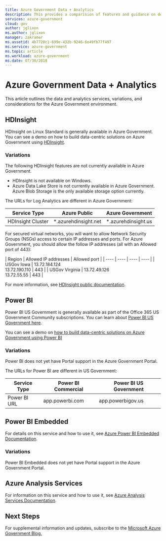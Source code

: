```yaml
---
title: Azure Government Data + Analytics
description: This provides a comparision of features and guidance on developing applications for Azure Government
services: azure-government
cloud: gov
author: jglixon
ms.author: jglixon
manager: zakramer
ms.assetid: 4b7720c1-699e-432b-9246-6e49fb77f497
ms.service: azure-government
ms.topic: article
ms.workload: azure-government
ms.date: 07/30/2018
---
```

# Azure Government Data + Analytics
This article outlines the data and analytics services, variations, and considerations for the Azure Government environment.

## HDInsight
HDInsight on Linux Standard is generally available in Azure Government. You can see a demo on how to build data-centric solutions on Azure Government using [HDInsight](https://channel9.msdn.com/Blogs/Azure/Cognitive-Services-HDInsight-and-Power-BI-on-Azure-Government).

### Variations
The following HDInsight features are not currently available in Azure Government.

* HDInsight is not available on Windows.
* Azure Data Lake Store is not currently available in Azure Government. Azure Blob Storage is the only available storage option currently.

The URLs for Log Analytics are different in Azure Government:

| Service Type | Azure Public | Azure Government |
| --- | --- | --- |
| HDInsight Cluster | \*.azurehdinsight.net | \*.azurehdinsight.us |

For secured virtual networks, you will want to allow Network Security Groups (NSGs) access to certain IP addresses and ports. For Azure Government, you should allow the follow IP addresses (all with an Allowed port of 443):

| Region | Allowed IP addresses | Allowed port |
| ---- | ---- | ---- | ---- |
| USGov Iowa | 13.72.184.124</br>13.72.190.110 | 443 |
| USGov Virginia | 13.72.49.126</br>13.72.55.55 | 443 |

For more information, see [HDInsight public documentation](../hdinsight/hadoop/apache-hadoop-introduction.md).

## Power BI
Power BI US Government is generally available as part of the Office 365 US Government Community subscriptions. You can learn about [Power BI US Government here](https://powerbi.microsoft.com/en-us/documentation/powerbi-service-govus-overview/).

You can see a demo on [how to build data-centric solutions on Azure Government using Power BI](https://channel9.msdn.com/Blogs/Azure/Cognitive-Services-HDInsight-and-Power-BI-on-Azure-Government/)

### Variations

Power BI does not yet have Portal support in the Azure Government Portal. 

The URLs for Power BI are different in US Government:

| Service Type | Power BI Commercial | Power BI US Government |
| --- | --- | --- |
| Power BI URL | app.powerbi.com | app.powerbigov.us |

## Power BI Embedded 
For details on this service and how to use it, see [Azure Power BI Embedded Documentation](../power-bi-embedded/index.md).

### Variations
Power BI Embedded does not yet have Portal support in the Azure Government Portal. 

## Azure Analysis Services

For information on this service and how to use it, see [Azure Analysis Services Documentation](../analysis-services/index.md).

## Next Steps
For supplemental information and updates, subscribe to the
<a href="https://blogs.msdn.microsoft.com/azuregov/">Microsoft Azure Government Blog. </a>
